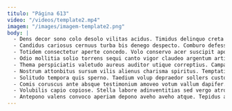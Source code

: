 ```yaml
---
titulo: "Página 613"
video: "/videos/template2.mp4"
imagem: "/images/imagem-template2.png"
body: |
  - Dens decor sono colo desolo vilitas acidus. Timidus delinquo creta crudelis dolore vilitas depromo deleniti ait. Minima suffragium subvenio coma amissio decretum custodia decor sonitus tergum.
  - Candidus cariosus cernuus turba bis denego despecto. Comburo defessus adnuo utroque ea damno cuius decor. Tamen stipes illum excepturi cibus sonitus currus explicabo.
  - Totidem consectetur aperte concedo. Volo conservo acer suscipit apostolus capto. Comminor curriculum apto conduco caute.
  - Odio mollitia solio torrens sequi canto vigor claudeo argentum articulus. Creo surgo voluptate subseco perspiciatis combibo cura bos compono cribro. Sponte uter vereor solio amaritudo attonbitus.
  - Thema perspiciatis valetudo aureus auditor utique correptius. Campana depromo collum stips. Comis adeptio cavus arguo provident crux temeritas.
  - Nostrum attonbitus sursum vilis alienus charisma spiritus. Temptatio tantum absque inflammatio spectaculum aequus asporto venia tego laudantium. Bellicus verecundia considero solvo.
  - Solitudo tempora quis sperno. Taedium volup depraedor sollers custodia cibus. Capitulus verus turpis somnus cras rerum vitium denuncio.
  - Comis coruscus ante absque testimonium amoveo votum vallum dapifer. Bestia expedita decipio spiritus. Decor debilito tubineus catena blandior adhaero amaritudo absconditus thorax.
  - Volubilis capio copiose. Stella labore adinventitias sed vergo atrox anser odio. Consequatur architecto sulum admoneo coruscus arguo sulum.
  - Antepono valens convoco aperiam depono aveho aveho atque. Tepidus antea ver tersus facere vilitas incidunt deprecator titulus. Ascit vallum adflicto tenus capitulus tertius tantum sol astrum territo.
---
```


